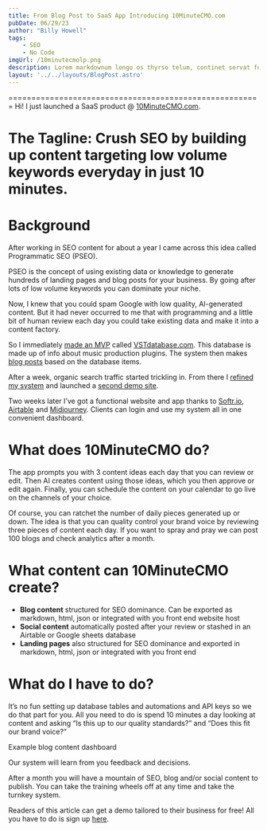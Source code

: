 ```yaml
---
title: From Blog Post to SaaS App Introducing 10MinuteCMO.com
pubDate: 06/29/23
author: "Billy Howell"
tags:
    - SEO
    - No Code
imgUrl: /10minutecmolp.png
description: Lorem markdownum longo os thyrso telum, continet servat fetus nymphae, vox nocte sedesque, decimo. Omnia esse, quam sive; conplevit illis indestrictus admovit dedit sub quod protectus, impedit non.
layout: '../../layouts/BlogPost.astro'
---
```

=======================================================
Hi! I just launched a SaaS product @ [10MinuteCMO.com](http://10minutecmo.com).

The Tagline: Crush SEO by building up content targeting low volume keywords everyday in just 10 minutes.
========================================================================================================

Background
==========

After working in SEO content for about a year I came across this idea called Programmatic SEO (PSEO).

PSEO is the concept of using existing data or knowledge to generate hundreds of landing pages and blog posts for your business. By going after lots of low volume keywords you can dominate your niche.

Now, I knew that you could spam Google with low quality, AI-generated content. But it had never occurred to me that with programming and a little bit of human review each day you could take existing data and make it into a content factory.

So I immediately [made an MVP](https://medium.com/@billy-howell/i-learned-programmatic-seo-pseo-in-one-day-f397be9182e3) called [VSTdatabase.com](http://vstdatabase.com). This database is made up of info about music production plugins. The system then makes [blog posts](https://www.vstdatabase.com/blog) based on the database items.

After a week, organic search traffic started trickling in. From there I [refined my system](https://medium.com/@billy-howell/airtable-make-com-for-programmatic-seo-75d6fe26dd88) and launched a [second demo site](https://www.pickleballerblog.com/).

Two weeks later I’ve got a functional website and app thanks to [Softr.io](http://softr.io), [Airtable](http://airtable.com) and [Midjourney](http://midjourney.com). Clients can login and use my system all in one convenient dashboard.

What does 10MinuteCMO do?
=========================

The app prompts you with 3 content ideas each day that you can review or edit. Then AI creates content using those ideas, which you then approve or edit again. Finally, you can schedule the content on your calendar to go live on the channels of your choice.

Of course, you can ratchet the number of daily pieces generated up or down. The idea is that you can quality control your brand voice by reviewing three pieces of content each day. If you want to spray and pray we can post 100 blogs and check analytics after a month.

What content can 10MinuteCMO create?
====================================

*   **Blog content** structured for SEO dominance. Can be exported as markdown, html, json or integrated with you front end website host
*   **Social content** automatically posted after your review or stashed in an Airtable or Google sheets database
*   **Landing pages** also structured for SEO dominance and exported in markdown, html, json or integrated with you front end

What do I have to do?
=====================

It’s no fun setting up database tables and automations and API keys so we do that part for you. All you need to do is spend 10 minutes a day looking at content and asking “Is this up to our quality standards?” and “Does this fit our brand voice?”

Example blog content dashboard

Our system will learn from you feedback and decisions.

After a month you will have a mountain of SEO, blog and/or social content to publish. You can take the training wheels off at any time and take the turnkey system.

Readers of this article can get a demo tailored to their business for free! All you have to do is sign up [here](https://www.10minutecmo.com/sign-up).
